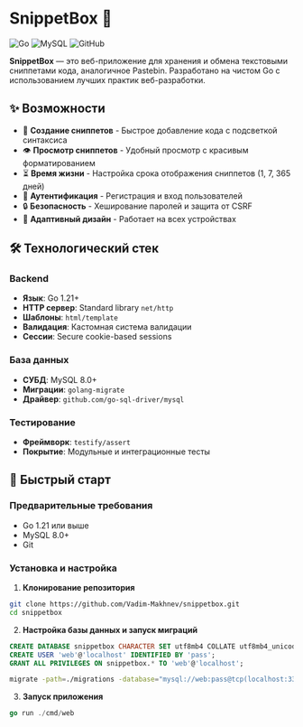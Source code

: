 # SnippetBox 📝

![Go](https://img.shields.io/badge/Go-1.21+-00ADD8?style=for-the-badge&logo=go)
![MySQL](https://img.shields.io/badge/MySQL-8.0-4479A1?style=for-the-badge&logo=mysql)
![GitHub](https://img.shields.io/badge/license-MIT-blue?style=for-the-badge)

**SnippetBox** — это веб-приложение для хранения и обмена текстовыми сниппетами кода, аналогичное Pastebin. Разработано на чистом Go с использованием лучших практик веб-разработки.

## ✨ Возможности

- 🚀 **Создание сниппетов** - Быстрое добавление кода с подсветкой синтаксиса
- 👁️ **Просмотр сниппетов** - Удобный просмотр с красивым форматированием
- ⏳ **Время жизни** - Настройка срока отображения сниппетов (1, 7, 365 дней)
- 👤 **Аутентификация** - Регистрация и вход пользователей
- 🔒 **Безопасность** - Хеширование паролей и защита от CSRF
- 📱 **Адаптивный дизайн** - Работает на всех устройствах

## 🛠️ Технологический стек

### Backend
- **Язык**: Go 1.21+
- **HTTP сервер**: Standard library `net/http`
- **Шаблоны**: `html/template`
- **Валидация**: Кастомная система валидации
- **Сессии**: Secure cookie-based sessions

### База данных
- **СУБД**: MySQL 8.0+
- **Миграции**: `golang-migrate`
- **Драйвер**: `github.com/go-sql-driver/mysql`

### Тестирование
- **Фреймворк**: `testify/assert`
- **Покрытие**: Модульные и интеграционные тесты

## 🚀 Быстрый старт

### Предварительные требования

- Go 1.21 или выше
- MySQL 8.0+
- Git

### Установка и настройка
1. **Клонирование репозитория**
```bash
git clone https://github.com/Vadim-Makhnev/snippetbox.git
cd snippetbox
```
2. **Настройка базы данных и запуск миграций**
```sql
CREATE DATABASE snippetbox CHARACTER SET utf8mb4 COLLATE utf8mb4_unicode_ci;
CREATE USER 'web'@'localhost' IDENTIFIED BY 'pass';
GRANT ALL PRIVILEGES ON snippetbox.* TO 'web'@'localhost';
```
```bash
migrate -path=./migrations -database="mysql://web:pass@tcp(localhost:3306)/snippetbox" up
```
3. **Запуск приложения**
```go
go run ./cmd/web
```


